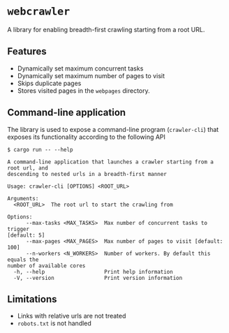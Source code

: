 # `webcrawler`

A library for enabling breadth-first crawling starting from a root URL.

## Features

* Dynamically set maximum concurrent tasks
* Dynamically set maximum number of pages to visit
* Skips duplicate pages
* Stores visited pages in the `webpages` directory.

## Command-line application

The library is used to expose a command-line program (`crawler-cli`) that
exposes its functionality according to the following API

```
$ cargo run -- --help

A command-line application that launches a crawler starting from a root url, and
descending to nested urls in a breadth-first manner

Usage: crawler-cli [OPTIONS] <ROOT_URL>

Arguments:
  <ROOT_URL>  The root url to start the crawling from

Options:
      --max-tasks <MAX_TASKS>  Max number of concurrent tasks to trigger
[default: 5]
      --max-pages <MAX_PAGES>  Max number of pages to visit [default: 100]
      --n-workers <N_WORKERS>  Number of workers. By default this equals the
number of available cores
  -h, --help                   Print help information
  -V, --version                Print version information
```

## Limitations

* Links with relative urls are not treated
* `robots.txt` is not handled
